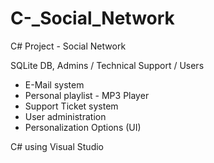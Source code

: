 # C-_Social_Network
C# Project - Social Network

SQLite DB, Admins / Technical Support / Users

* E-Mail system
* Personal playlist - MP3 Player
* Support Ticket system
* User administration
* Personalization Options (UI)

C# using Visual Studio
